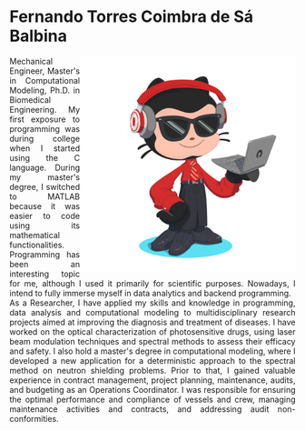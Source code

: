 <h1>
    <span>Fernando Torres Coimbra de Sá Balbina</span>
</h1>

<img align="right" alt="Created using myoctacat - https://myoctocat.com/" height="380" src="https://github.com/T0W3RS/T0W3RS/blob/main/octocat-1714678913162.png">

<p align="justify"> Mechanical Engineer, Master's in Computational Modeling, Ph.D. in Biomedical Engineering. My first exposure to programming was during college when I started using the C language. During my master's degree, I switched to MATLAB because it was easier to code using its mathematical functionalities. Programming has been an interesting topic for me, although I used it primarily for scientific purposes. Nowadays, I intend to fully immerse myself in data analytics and backend programming.
<br> As a Researcher, I have applied my skills and knowledge in programming, data analysis and computational modeling to multidisciplinary research projects aimed at improving the diagnosis and treatment of diseases. I have worked on the optical characterization of photosensitive drugs, using laser beam modulation techniques and spectral methods to assess their efficacy and safety. I also hold a master's degree in computational modeling, where I developed a new application for a deterministic approach to the spectral method on neutron shielding problems. Prior to that, I gained valuable experience in contract management, project planning, maintenance, audits, and budgeting as an Operations Coordinator. I was responsible for ensuring the optimal performance and compliance of vessels and crew, managing maintenance activities and contracts, and addressing audit non-conformities.
